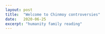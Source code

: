 ```yaml
---
layout: post
title:  "Welcome to Chinmoy controversies"
date:   2020-06-25
excerpt: "humanity family reading"
---
```

